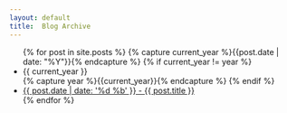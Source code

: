 ```yaml
---
layout: default
title:  Blog Archive
---
```


<ul class='posts'>
{% for post in site.posts %}
  {% capture current_year %}{{post.date | date: "%Y"}}{% endcapture %}
  {% if current_year != year %}
    <li class='year'>{{ current_year }}</li>
    {% capture year %}{{current_year}}{% endcapture %}
  {% endif %}
    <li><a href="{{ post.url }}"> {{ post.date | date: '%d %b' }} - {{ post.title }}</a></li>
{% endfor %}
</ul>